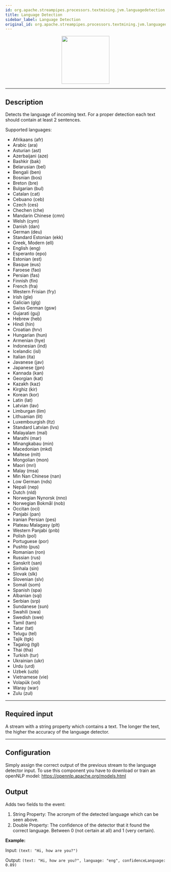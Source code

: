 ```yaml
---
id: org.apache.streampipes.processors.textmining.jvm.languagedetection
title: Language Detection
sidebar_label: Language Detection
original_id: org.apache.streampipes.processors.textmining.jvm.languagedetection
---
```


<!--
  ~ Licensed to the Apache Software Foundation (ASF) under one or more
  ~ contributor license agreements.  See the NOTICE file distributed with
  ~ this work for additional information regarding copyright ownership.
  ~ The ASF licenses this file to You under the Apache License, Version 2.0
  ~ (the "License"); you may not use this file except in compliance with
  ~ the License.  You may obtain a copy of the License at
  ~
  ~    http://www.apache.org/licenses/LICENSE-2.0
  ~
  ~ Unless required by applicable law or agreed to in writing, software
  ~ distributed under the License is distributed on an "AS IS" BASIS,
  ~ WITHOUT WARRANTIES OR CONDITIONS OF ANY KIND, either express or implied.
  ~ See the License for the specific language governing permissions and
  ~ limitations under the License.
  ~
  -->



<p align="center"> 
    <img src="/docs/img/pipeline-elements/org.apache.streampipes.processors.textmining.jvm.languagedetection/icon.png" width="150px;" class="pe-image-documentation"/>
</p>

***

## Description

Detects the language of incoming text. For a proper detection each text should contain at least 2 sentences.

Supported languages:
* Afrikaans (afr)
* Arabic (ara)
* Asturian (ast)
* Azerbaijani (aze)
* Bashkir (bak)
* Belarusian (bel)
* Bengali (ben)
* Bosnian (bos)
* Breton (bre)
* Bulgarian (bul)
* Catalan (cat)
* Cebuano (ceb)
* Czech (ces)
* Chechen (che)
* Mandarin Chinese (cmn)
* Welsh (cym)
* Danish (dan)
* German (deu)
* Standard Estonian (ekk)
* Greek, Modern (ell)
* English (eng)
* Esperanto (epo)
* Estonian (est)
* Basque (eus)
* Faroese (fao)
* Persian (fas)
* Finnish (fin)
* French (fra)
* Western Frisian (fry)
* Irish (gle)
* Galician (glg)
* Swiss German (gsw)
* Gujarati (guj)
* Hebrew (heb)
* Hindi (hin)
* Croatian (hrv)
* Hungarian (hun)
* Armenian (hye)
* Indonesian (ind)
* Icelandic (isl)
* Italian (ita)
* Javanese (jav)
* Japanese (jpn)
* Kannada (kan)
* Georgian (kat)
* Kazakh (kaz)
* Kirghiz (kir)
* Korean (kor)
* Latin (lat)
* Latvian (lav)
* Limburgan (lim)
* Lithuanian (lit)
* Luxembourgish (ltz)
* Standard Latvian (lvs)
* Malayalam (mal)
* Marathi (mar)
* Minangkabau (min)
* Macedonian (mkd)
* Maltese (mlt)
* Mongolian (mon)
* Maori (mri)
* Malay (msa)
* Min Nan Chinese (nan)
* Low German (nds)
* Nepali (nep)
* Dutch (nld)
* Norwegian Nynorsk (nno)
* Norwegian Bokmål (nob)
* Occitan (oci)
* Panjabi (pan)
* Iranian Persian (pes)
* Plateau Malagasy (plt)
* Western Panjabi (pnb)
* Polish (pol)
* Portuguese (por)
* Pushto (pus)
* Romanian (ron)
* Russian (rus)
* Sanskrit (san)
* Sinhala (sin)
* Slovak (slk)
* Slovenian (slv)
* Somali (som)
* Spanish (spa)
* Albanian (sqi)
* Serbian (srp)
* Sundanese (sun)
* Swahili (swa)
* Swedish (swe)
* Tamil (tam)
* Tatar (tat)
* Telugu (tel)
* Tajik (tgk)
* Tagalog (tgl)
* Thai (tha)
* Turkish (tur)
* Ukrainian (ukr)
* Urdu (urd)
* Uzbek (uzb)
* Vietnamese (vie)
* Volapük (vol)
* Waray (war)
* Zulu (zul)

***

## Required input

A stream with a string property which contains a text.
The longer the text, the higher the accuracy of the language detector.


***

## Configuration

Simply assign the correct output of the previous stream to the language detector input.
To use this component you have to download or train an openNLP model:
https://opennlp.apache.org/models.html

## Output

Adds two fields to the event:
1. String Property: The acronym of the detected language which can be seen above.
2. Double Property: The confidence of the detector that it found the correct language. Between 0 (not certain at all) and 1 (very certain).


**Example:**

Input: `(text: "Hi, how are you?")`

Output: `(text: "Hi, how are you?", language: "eng", confidenceLanguage: 0.89)`
